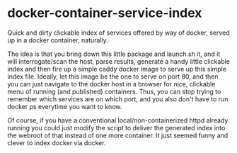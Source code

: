 # docker-container-service-index
Quick and dirty clickable index of services offered by way of docker, served up in a docker container, naturally.

The idea is that you bring down this little package and launch.sh it, and it will interrogate/scan the host, parse results, generate a handy little clickable index and then fire up a simple caddy docker image to serve up this simple index file. Ideally, let this image be the one to serve on port 80, and then you can just navigate to the docker host in a browser for nice, clickable menu of running (and published) containers. Thus, you can stop trying to remember which services are on which port, and you also don't have to run docker ps everytime you want to know.

Of course, if you have a conventional local/non-containerized httpd already running you could just modify the script to deliver the generated index into the webroot of that instead of one more container. It just seemed funny and clever to index docker via docker.

